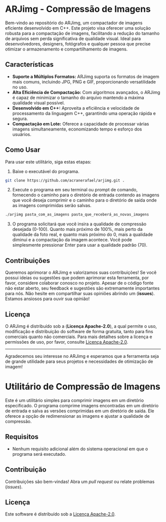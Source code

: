 # ARJimg - Compressão de Imagens

Bem-vindo ao repositório do ARJimg, um compactador de imagens eficiente desenvolvido em C++. 
Este projeto visa oferecer uma solução robusta para a compactação de imagens, facilitando a redução do tamanho de arquivos sem perda significativa de qualidade visual. 
Ideal para desenvolvedores, designers, fotógrafos e qualquer pessoa que precise otimizar o armazenamento e compartilhamento de imagens.

## Características

- **Suporte a Múltiplos Formatos:** ARJimg suporta os formatos de imagem mais comuns, incluindo JPG, PNG e GIF, proporcionando versatilidade no uso.
- **Alta Eficiência de Compactação:** Com algoritmos avançados, o ARJimg é capaz de minimizar o tamanho do arquivo mantendo a máxima qualidade visual possível.
- **Desenvolvido em C++:** Aproveita a eficiência e velocidade de processamento da linguagem C++, garantindo uma operação rápida e segura.
- **Compactação em Lote:** Oferece a capacidade de processar várias imagens simultaneamente, economizando tempo e esforço dos usuários.

## Como Usar

Para usar este utilitário, siga estas etapas:

1. Baixe o executável do programa.
```bash
git clone https://github.com/acranerafael/arjimg.git .
```

2. Execute o programa em seu terminal ou prompt de comando, fornecendo o caminho para o diretório de entrada contendo as imagens que você deseja comprimir e o caminho para o diretório de saída onde as imagens comprimidas serão salvas.
```bash
./arjimg pasta_com_as_imagens pasta_que_receberá_as_novas_imagens
```

3. O programa solicitará que você insira a qualidade de compressão desejada (0-100). Quanto mais próximo de 100%, mais perto da qualidade da foto real, e quanto mais próximo do 0, mais a qualidade diminui e a compactação da imagem acontece. Você pode simplesmente pressionar Enter para usar a qualidade padrão (70).
   

## Contribuições

Queremos aprimorar o ARJimg e valorizamos suas contribuições! Se você possui ideias ou sugestões que podem aprimorar esta ferramenta, por favor, considere colaborar conosco no projeto. Apesar de o código fonte não estar aberto, seu feedback e sugestões são extremamente importantes para nós. 
Não hesite em compartilhar suas opiniões abrindo um (**issues**). Estamos ansiosos para ouvir sua opinião!

## Licença

O ARJimg é distribuído sob a (**Licença Apache-2.0**), a qual permite o uso, modificação e distribuição do software de forma gratuita, tanto para fins comerciais quanto não comerciais. 
Para mais detalhes sobre a licença e permissões de uso, por favor, consulte  [Licença Apache-2.0](LICENSE).

---

Agradecemos seu interesse no ARJimg e esperamos que a ferramenta seja de grande utilidade para seus projetos e necessidades de otimização de imagem!














# Utilitário de Compressão de Imagens

Este é um utilitário simples para comprimir imagens em um diretório especificado. O programa comprime imagens encontradas em um diretório de entrada e salva as versões comprimidas em um diretório de saída. Ele oferece a opção de redimensionar as imagens e ajustar a qualidade de compressão.



## Requisitos

- Nenhum requisito adicional além do sistema operacional em que o programa será executado.

## Contribuição

Contribuições são bem-vindas! Abra um *pull request* ou relate problemas (*issues*).

## Licença

Este software é distribuído sob a [Licença Apache-2.0](LICENSE).

